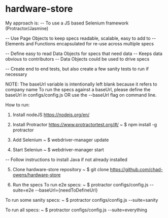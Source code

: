 # hardware-store

My approach is:
-- To use a JS based Selenium framework (Protractor/Jasmine)

-- Use Page Objects to keep specs readable, scalable, easy to add to
  -- Elements and Functions encapsulated for re-use across multiple specs

-- Define easy to read Data Objects for specs that need data
  -- Keeps data obvious to contributors
  -- Data Objects could be used to drive specs

-- Create end to end tests, but also create a few sanity tests to run if necessary

NOTE: The baseUrl variable is intentionally left blank because it refers to company name
To run the specs against a baseUrl, please define the baseUrl in configs/config.js OR
use the --baseUrl flag on command line.

How to run:

1. Install nodeJS
https://nodejs.org/en/

2. Install Protractor
https://www.protractortest.org/#/
~ $ npm install -g protractor

3. Add Selenium
~ $ webdriver-manager update

4. Start Seleniun
~ $ webdriver-manager start

-- Follow instructions to install Java if not already installed

5. Clone hardware-store repository
~ $ git clone https://github.com/chad-owens/hardware-store

6. Run the specs
  To run e2e specs:
~ $ protractor configs/config.js --suite=e2e --baseUrl={needToDefineUrl}

  To run some sanity specs:
~ $ protractor configs/config.js --suite=sanity

  To run all specs:
~ $ protractor configs/config.js --suite=everything
